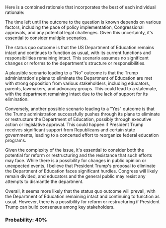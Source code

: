 Here is a combined rationale that incorporates the best of each individual rationale:

The time left until the outcome to the question is known depends on various factors, including the pace of policy implementation, Congressional approvals, and any potential legal challenges. Given this uncertainty, it's essential to consider multiple scenarios.

The status quo outcome is that the US Department of Education remains intact and continues to function as usual, with its current functions and responsibilities remaining intact. This scenario assumes no significant changes or reforms to the department's structure or responsibilities.

A plausible scenario leading to a "No" outcome is that the Trump administration's plans to eliminate the Department of Education are met with strong opposition from various stakeholders, including educators, parents, lawmakers, and advocacy groups. This could lead to a stalemate, with the department remaining intact due to the lack of support for its elimination.

Conversely, another possible scenario leading to a "Yes" outcome is that the Trump administration successfully pushes through its plans to eliminate or restructure the Department of Education, possibly through executive action or legislative approval. This could happen if President Trump receives significant support from Republicans and certain state governments, leading to a concerted effort to reorganize federal education programs.

Given the complexity of the issue, it's essential to consider both the potential for reform or restructuring and the resistance that such efforts may face. While there is a possibility for changes in public opinion or unexpected events, I believe that President Trump's proposal to eliminate the Department of Education faces significant hurdles. Congress will likely remain divided, and educators and the general public may resist any attempts to dismantle the department.

Overall, it seems more likely that the status quo outcome will prevail, with the Department of Education remaining intact and continuing to function as usual. However, there is a possibility for reform or restructuring if President Trump can build consensus among key stakeholders.

### Probability: 40%